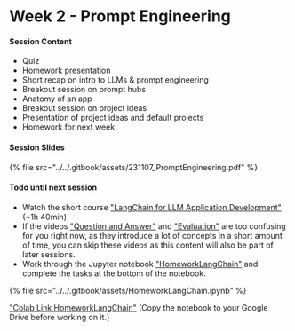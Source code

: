 # Week 2 - Prompt Engineering

#### Session Content

* Quiz
* Homework presentation
* Short recap on intro to LLMs & prompt engineering
* Breakout session on prompt hubs
* Anatomy of an app
* Breakout session on project ideas
* Presentation of project ideas and default projects
* Homework for next week



#### Session Slides

{% file src="../../.gitbook/assets/231107_PromptEngineering.pdf" %}

#### Todo until next session

* Watch the short course ["LangChain for LLM Application Development"](https://learn.deeplearning.ai/langchain) (\~1h 40min)
* If the videos ["Question and Answer"](https://learn.deeplearning.ai/langchain/lesson/5/question-and-answer) and ["Evaluation"](https://learn.deeplearning.ai/langchain/lesson/6/evaluation) are too confusing for you right now, as they introduce a lot of concepts in a short amount of time, you can skip these videos as this content will also be part of later sessions.
* Work through the Jupyter notebook ["HomeworkLangChain"](https://colab.research.google.com/drive/1XcJ2VyTnxxk\_1fngRXcHSg6YJq39bjnm?usp=sharing) and complete the tasks at the bottom of the notebook.

{% file src="../../.gitbook/assets/HomeworkLangChain.ipynb" %}

["Colab Link HomeworkLangChain"](https://colab.research.google.com/drive/1XcJ2VyTnxxk\_1fngRXcHSg6YJq39bjnm?usp=sharing) (Copy the notebook to your Google Drive before working on it.)



